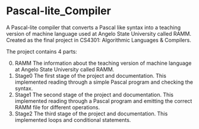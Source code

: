 # Pascal-lite_Compiler
A Pascal-lite compiler that converts a Pascal like syntax into a teaching version of machine language used at Angelo State University called RAMM. Created as the final project in CS4301: Algorithmic Languages &amp; Compilers.

The project contains 4 parts:

0) RAMM
The information about the teaching version of machine language at Angelo State University called RAMM.
1) Stage0
The first stage of the project and documentation. This implemented reading through a simple Pascal program and checking the syntax.
2) Stage1
The second stage of the project and documentation. This implemented reading through a Pascal program and emitting the correct RAMM file for different operations.
3) Stage2
The third stage of the project and documentation. This implemented loops and conditional statements.

